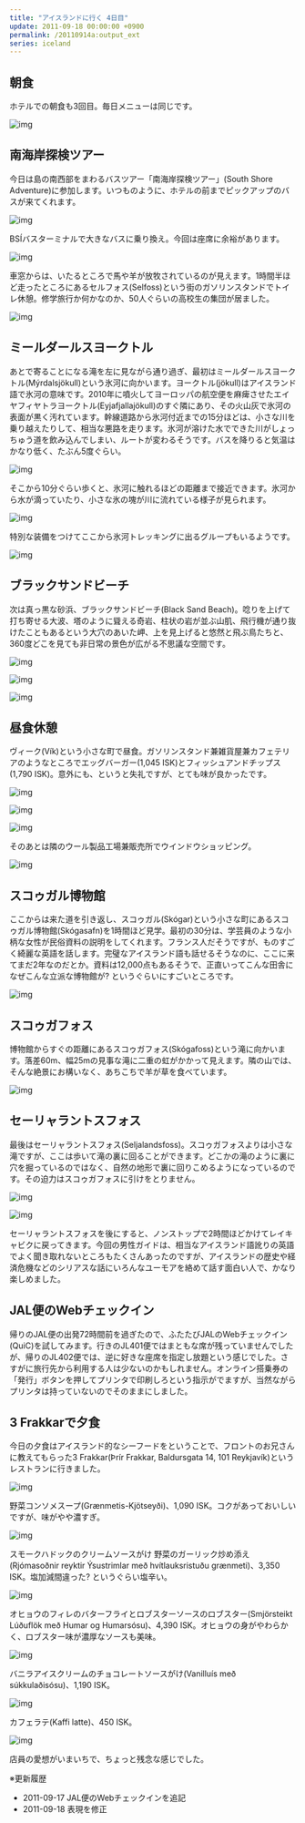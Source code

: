```yaml
---
title: "アイスランドに行く 4日目"
update: 2011-09-18 00:00:00 +0900
permalink: /20110914a:output_ext
series: iceland
---
```


## 朝食

ホテルでの朝食も3回目。毎日メニューは同じです。

![img](img/20110914a-001.jpg)

## 南海岸探検ツアー

今日は島の南西部をまわるバスツアー「南海岸探検ツアー」(South Shore Adventure)に参加します。いつものように、ホテルの前までピックアップのバスが来てくれます。

![img](img/20110914a-002.jpg)

BSÍバスターミナルで大きなバスに乗り換え。今回は座席に余裕があります。

![img](img/20110914a-003.jpg)

車窓からは、いたるところで馬や羊が放牧されているのが見えます。1時間半ほど走ったところにあるセルフォス(Selfoss)という街のガソリンスタンドでトイレ休憩。修学旅行か何かなのか、50人ぐらいの高校生の集団が居ました。

![img](img/20110914a-004.jpg)

## ミールダールスヨークトル

あとで寄ることになる滝を左に見ながら通り過ぎ、最初はミールダールスヨークトル(Mýrdalsjökull)という氷河に向かいます。ヨークトル(jökull)はアイスランド語で氷河の意味です。2010年に噴火してヨーロッパの航空便を麻痺させたエイヤフィヤトラヨークトル(Eyjafjallajökull)のすぐ隣にあり、その火山灰で氷河の表面が黒く汚れています。幹線道路から氷河付近までの15分ほどは、小さな川を乗り越えたりして、相当な悪路を走ります。氷河が溶けた水でできた川がしょっちゅう道を飲み込んでしまい、ルートが変わるそうです。バスを降りると気温はかなり低く、たぶん5度ぐらい。

![img](img/20110914a-005.jpg)

そこから10分ぐらい歩くと、氷河に触れるほどの距離まで接近できます。氷河から水が滴っていたり、小さな氷の塊が川に流れている様子が見られます。

![img](img/20110914a-006.jpg)

特別な装備をつけてここから氷河トレッキングに出るグループもいるようです。

![img](img/20110914a-007.jpg)

## ブラックサンドビーチ

次は真っ黒な砂浜、ブラックサンドビーチ(Black Sand Beach)。唸りを上げて打ち寄せる大波、塔のように聳える奇岩、柱状の岩が並ぶ山肌、飛行機が通り抜けたこともあるという大穴のあいた岬、上を見上げると悠然と飛ぶ鳥たちと、360度どこを見ても非日常の景色が広がる不思議な空間です。

![img](img/20110914a-008.jpg)

![img](img/20110914a-009.jpg)

![img](img/20110914a-010.jpg)

## 昼食休憩

ヴィーク(Vík)という小さな町で昼食。ガソリンスタンド兼雑貨屋兼カフェテリアのようなところでエッグバーガー(1,045 ISK)とフィッシュアンドチップス(1,790 ISK)。意外にも、というと失礼ですが、とても味が良かったです。

![img](img/20110914a-011.jpg)

![img](img/20110914a-012.jpg)

![img](img/20110914a-013.jpg)

そのあとは隣のウール製品工場兼販売所でウインドウショッピング。

![img](img/20110914a-014.jpg)

## スコゥガル博物館

ここからは来た道を引き返し、スコゥガル(Skógar)という小さな町にあるスコゥガル博物館(Skógasafn)を1時間ほど見学。最初の30分は、学芸員のような小柄な女性が民俗資料の説明をしてくれます。フランス人だそうですが、ものすごく綺麗な英語を話します。完璧なアイスランド語も話せるそうなのに、ここに来てまだ2年なのだとか。資料は12,000点もあるそうで、正直いってこんな田舎になぜこんな立派な博物館が? というぐらいにすごいところです。

![img](img/20110914a-015.jpg)

## スコゥガフォス

博物館からすぐの距離にあるスコゥガフォス(Skógafoss)という滝に向かいます。落差60m、幅25mの見事な滝に二重の虹がかかって見えます。隣の山では、そんな絶景にお構いなく、あちこちで羊が草を食べています。

![img](img/20110914a-016.jpg)

## セーリャラントスフォス

最後はセーリャラントスフォス(Seljalandsfoss)。スコゥガフォスよりは小さな滝ですが、ここは歩いて滝の裏に回ることができます。どこかの滝のように裏に穴を掘っているのではなく、自然の地形で裏に回りこめるようになっているのです。その迫力はスコゥガフォスに引けをとりません。

![img](img/20110914a-017.jpg)

![img](img/20110914a-018.jpg)

セーリャラントスフォスを後にすると、ノンストップで2時間ほどかけてレイキャビクに戻ってきます。今回の男性ガイドは、相当なアイスランド語訛りの英語でよく聞き取れないところもたくさんあったのですが、アイスランドの歴史や経済危機などのシリアスな話にいろんなユーモアを絡めて話す面白い人で、かなり楽しめました。

## JAL便のWebチェックイン

帰りのJAL便の出発72時間前を過ぎたので、ふたたびJALのWebチェックイン(QuiC)を試してみます。行きのJL401便ではまともな席が残っていませんでしたが、帰りのJL402便では、逆に好きな座席を指定し放題という感じでした。さすがに旅行先から利用する人は少ないのかもしれません。オンライン搭乗券の「発行」ボタンを押してプリンタで印刷しろという指示がでますが、当然ながらプリンタは持っていないのでそのままにしました。

## 3 Frakkarで夕食

今日の夕食はアイスランド的なシーフードをということで、フロントのお兄さんに教えてもらった3 Frakkar(Þrír Frakkar, Baldursgata 14, 101 Reykjavík)というレストランに行きました。

![img](img/20110914a-019.jpg)

野菜コンソメスープ(Grænmetis-Kjötseyði)、1,090 ISK。コクがあっておいしいですが、味がやや濃すぎ。

![img](img/20110914a-020.jpg)

スモークハドックのクリームソースがけ 野菜のガーリック炒め添え(Rjómasoðnir reyktir Ýsustrimlar með hvítlauksristuðu grænmeti)、3,350 ISK。塩加減間違った? というぐらい塩辛い。

![img](img/20110914a-021.jpg)

オヒョウのフィレのバターフライとロブスターソースのロブスター(Smjörsteikt Lúðuflök með Humar og Humarsósu)、4,390 ISK。オヒョウの身がやわらかく、ロブスター味が濃厚なソースも美味。

![img](img/20110914a-022.jpg)

バニラアイスクリームのチョコレートソースがけ(Vanilluís með súkkulaðisósu)、1,190 ISK。

![img](img/20110914a-023.jpg)

カフェラテ(Kaffi latte)、450 ISK。

![img](img/20110914a-024.jpg)

店員の愛想がいまいちで、ちょっと残念な感じでした。

※更新履歴

- 2011-09-17 JAL便のWebチェックインを追記
- 2011-09-18 表現を修正
